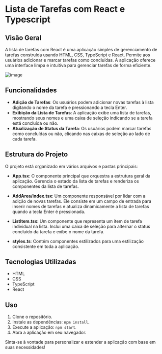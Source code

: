 # Lista de Tarefas com React e Typescript

## Visão Geral
A lista de tarefas com React é uma aplicação simples de gerenciamento de tarefas construída usando HTML, CSS, TypeScript e React. Permite aos usuários adicionar e marcar tarefas como concluídas. A aplicação oferece uma interface limpa e intuitiva para gerenciar tarefas de forma eficiente.

![image](https://github.com/Jeanpk12/Lista-de-Tarefas-com-React/assets/122842874/5dfba118-ebb8-4909-9509-6805348061fe)

## Funcionalidades
- **Adição de Tarefas**: Os usuários podem adicionar novas tarefas à lista digitando o nome da tarefa e pressionando a tecla Enter.
- **Exibição da Lista de Tarefas**: A aplicação exibe uma lista de tarefas, mostrando seus nomes e uma caixa de seleção indicando se a tarefa está concluída ou não.
- **Atualização de Status da Tarefa**: Os usuários podem marcar tarefas como concluídas ou não, clicando nas caixas de seleção ao lado de cada tarefa.

## Estrutura do Projeto
O projeto está organizado em vários arquivos e pastas principais:

- **App.tsx**: O componente principal que orquestra a estrutura geral da aplicação. Gerencia o estado da lista de tarefas e renderiza os componentes da lista de tarefas.

- **AddArea/index.tsx**: Um componente responsável por lidar com a adição de novas tarefas. Ele consiste em um campo de entrada para inserir nomes de tarefas e atualiza dinamicamente a lista de tarefas quando a tecla Enter é pressionada.

- **ListItem.tsx**: Um componente que representa um item de tarefa individual na lista. Inclui uma caixa de seleção para alternar o status concluído da tarefa e exibe o nome da tarefa.

- **styles.ts**: Contém componentes estilizados para uma estilização consistente em toda a aplicação.

## Tecnologias Utilizadas
- HTML
- CSS
- TypeScript
- React

## Uso
1. Clone o repositório.
2. Instale as dependências: `npm install`.
3. Execute a aplicação: `npm start`.
4. Abra a aplicação em seu navegador.

Sinta-se à vontade para personalizar e estender a aplicação com base em suas necessidades!

